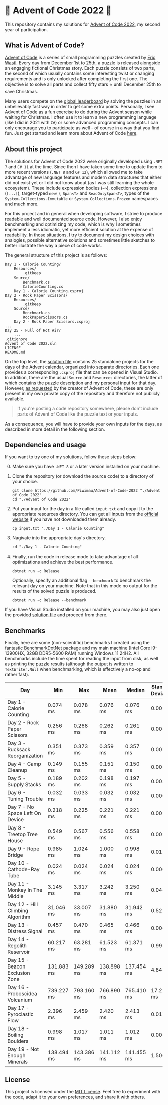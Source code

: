 # 🎄 Advent of Code 2022 🎄

This repository contains my solutions for [Advent of Code 2022](https://adventofcode.com/2022),
my second year of participation.

## What is Advent of Code?

[Advent of Code](https://adventofcode.com/) is a series of small programming puzzles created by
[Eric Wastl](http://was.tl/). Every day from December 1st to 25th, a puzzle is released alongside an
engaging fictional Christmas story. Each puzzle consists of two parts, the second of which usually
contains some interesting twist or changing requirements and is only unlocked after completing the
first one. The objective is to solve all parts and collect fifty stars ⭐ until December 25th to
save Christmas.

Many users compete on the [global leaderboard](https://adventofcode.com/2022/leaderboard) by
solving the puzzles in an unbelievably fast way in order to get some extra points. Personally,
I see Advent of Code as a fun exercise to do during the Advent season while waiting for Christmas.
I often use it to learn a new programming language (like I did in 2021 with `C#`) or some advanced
programming concepts. I can only encourage you to participate as well - of course in a way that you
find fun. Just get started and learn more about Advent of Code
[here](https://adventofcode.com/2022/about).

## About this project

The solutions for Advent of Code 2022 were originally developed using `.NET 7` and `C# 11` at the
time. Since then I have taken some time to update them to more recent versions (`.NET 8` and
`C# 12`), which allowed me to take advantage of new language features and modern data structures
that either did not exist yet or I did not know about (as I was still learning the whole ecosystem).
These include expression bodies (`=>`), collection expressions (`[...]`), target-typed `new()`,
`Span<T>` and `ReadOnlySpan<T>`, types of the `System.Collections.Immutable` or
`System.Collections.Frozen` namespaces and much more.

For this project and in general when developing software, I strive to produce readable and well
documented source code. However, I also enjoy benchmarking and optimizing my code, which is why I
sometimes implement a less idiomatic, yet more efficient solution at the expense of readability.
In those situations, I try to document my design choices with analogies, possible alternative
solutions and sometimes little sketches to better illustrate the way a piece of code works.

The general structure of this project is as follows:

```plaintext
Day 1 - Calorie Counting/
    Resources/
        .gitkeep
    Source/
        Benchmark.cs
        CalorieCounting.cs
    Day 1 - Calorie Counting.csproj
Day 2 - Rock Paper Scissors/
    Resources/
        .gitkeep
    Source/
        Benchmark.cs
        RockPaperScissors.cs
    Day 2 - Rock Paper Scissors.csproj
...
Day 25 - Full of Hot Air/
    ...
.gitignore
Advent of Code 2022.sln
LICENSE
README.md
```

On the top level, the [solution file](<Advent of Code 2022.sln>) contains 25 standalone projects
for the days of the Advent calendar, organized into separate directories. Each one provides a
corresponding `.csproj` file that can be opened in Visual Studio. In addition, there are the usual
`Source` and `Resources` directories, the latter of which contains the puzzle description and my
personal input for that day. However, [as requested](https://adventofcode.com/2022/about) by the
creator of Advent of Code, these are only present in my own private copy of the repository and
therefore not publicly available.

> If you're posting a code repository somewhere, please don't include parts of Advent of Code like
  the puzzle text or your inputs.

As a consequence, you will have to provide your own inputs for the days, as described in more detail
in the following section.

## Dependencies and usage

If you want to try one of my solutions, follow these steps below:

0. Make sure you have `.NET 8` or a later version installed on your machine.

1. Clone the repository (or download the source code) to a directory of your choice.

   ```shell
   git clone https://github.com/Piwimau/Advent-of-Code-2022 "./Advent of Code 2022"
   cd "./Advent of Code 2022"
   ```

2. Put your input for the day in a file called `input.txt` and copy it to the appropriate resources
   directory. You can get all inputs from the [official website](https://adventofcode.com/2022) if
   you have not downloaded them already.

   ```shell
   cp input.txt "./Day 1 - Calorie Counting"
   ```

3. Nagivate into the appropriate day's directory.

   ```shell
   cd "./Day 1 - Calorie Counting"
   ```

4. Finally, run the code in release mode to take advantage of all optimizations and achieve the best
   performance.

   ```shell
   dotnet run -c Release
   ```

   Optionally, specify an additional flag `--benchmark` to benchmark the relevant day on your
   machine. Note that in this mode no output for the results of the solved puzzle is produced.

   ```shell
   dotnet run -c Release --benchmark
   ```

If you have Visual Studio installed on your machine, you may also just open the provided
[solution file](<Advent of Code 2022.sln>) and proceed from there.

## Benchmarks

Finally, here are some (non-scientific) benchmarks I created using the fantastic
[BenchmarkDotNet](https://github.com/dotnet/BenchmarkDotNet) package and my main machine (Intel Core
i9-13900HX, 32GB DDR5-5600 RAM) running Windows 11 24H2. All benchmarks include the time spent for
reading the input from disk, as well as printing the puzzle results (although the output is written
to `TextWriter.Null` when benchmarking, which is effectively a no-op and rather fast).

| Day                              | Min        | Max        | Mean       | Median     | Standard Deviation |
|----------------------------------|------------|------------|------------|------------|--------------------|
| Day 1 - Calorie Counting         |   0.074 ms |   0.078 ms |   0.076 ms |   0.076 ms |           0.001 ms |
| Day 2 - Rock Paper Scissors      |   0.256 ms |   0.268 ms |   0.262 ms |   0.261 ms |           0.003 ms |
| Day 3 - Rucksack Reorganization  |   0.351 ms |   0.373 ms |   0.359 ms |   0.357 ms |           0.007 ms |
| Day 4 - Camp Cleanup             |   0.149 ms |   0.155 ms |   0.151 ms |   0.150 ms |           0.002 ms |
| Day 5 - Supply Stacks            |   0.189 ms |   0.202 ms |   0.198 ms |   0.197 ms |           0.003 ms |
| Day 6 - Tuning Trouble           |   0.032 ms |   0.033 ms |   0.032 ms |   0.032 ms |           0.000 ms |
| Day 7 - No Space Left On Device  |   0.218 ms |   0.225 ms |   0.221 ms |   0.221 ms |           0.002 ms |
| Day 8 - Treetop Tree House       |   0.549 ms |   0.567 ms |   0.556 ms |   0.558 ms |           0.005 ms |
| Day 9 - Rope Bridge              |   0.985 ms |   1.024 ms |   1.000 ms |   0.998 ms |           0.011 ms |
| Day 10 - Cathode-Ray Tube        |   0.024 ms |   0.024 ms |   0.024 ms |   0.024 ms |           0.000 ms |
| Day 11 - Monkey In The Middle    |   3.145 ms |   3.317 ms |   3.242 ms |   3.250 ms |           0.048 ms |
| Day 12 - Hill Climbing Algorithm |  31.046 ms |  33.007 ms |  31.880 ms |  31.942 ms |           0.521 ms |
| Day 13 - Distress Signal         |   0.457 ms |   0.470 ms |   0.465 ms |   0.466 ms |           0.004 ms |
| Day 14 - Regolith Reservoir      |  60.217 ms |  63.281 ms |  61.523 ms |  61.371 ms |           0.995 ms |
| Day 15 - Beacon Exclusion Zone   | 131.883 ms | 149.289 ms | 138.898 ms | 137.454 ms |           4.843 ms |
| Day 16 - Proboscidea Volcanium   | 739.227 ms | 793.160 ms | 766.890 ms | 765.410 ms |          17.228 ms |
| Day 17 - Pyroclastic Flow        |   2.396 ms |   2.459 ms |   2.420 ms |   2.413 ms |           0.017 ms |
| Day 18 - Boiling Boulders        |   0.998 ms |   1.017 ms |   1.011 ms |   1.012 ms |           0.005 ms |
| Day 19 - Not Enough Minerals     | 138.494 ms | 143.386 ms | 141.112 ms | 141.455 ms |           1.506 ms |

## License

This project is licensed under the [MIT License](LICENSE). Feel free to experiment with the code,
adapt it to your own preferences, and share it with others.